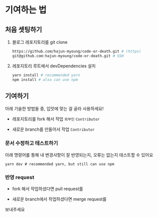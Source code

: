 # 기여하는 법

## 처음 셋팅하기

1. 블로그 레포지토리를 git clone

    ```sh
    https://github.com/hajun-myoung/code-or-death.git # (https)
    git@github.com:hajun-myoung/code-or-death.git # SSH
    ```

1. 레포지토리 루트에서 devDependencies 설치

    ```sh
    yarn install # recommended yarn
    npm install # also can use npm
    ```

## 기여하기

아래 기술한 방법들 중, 입맛에 맞는 걸 골라 사용하세요!

- 레포지토리를 fork 해서 작업 `외부인` `Contributor`

- 새로운 branch를 만들어서 작업 `Contributor`

### 문서 수정하고 테스트하기

아래 명령어롤 틍해 내 변경사항이 잘 반영되는지, 오류는 없는지 테스트할 수 있어요

```sh:no-line-numbers
yarn dev # recommended yarn, but still can use npm
```

### 반영 request

- fork 해서 작업하셨다면 pull request를

- 새로운 branch에서 작업하셨다면 merge request를

보내주세요
